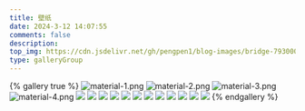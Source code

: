 ```yaml
---
title: 壁纸
date: 2024-3-12 14:07:55
comments: false
description:
top_img: https://cdn.jsdelivr.net/gh/pengpen1/blog-images/bridge-7930004_1280.jpg
type: galleryGroup
---
```

{% gallery true %}
![material-1.png](https://cdn.jsdelivr.net/gh/pengpen1/blog-images/cyclist-5832393_1280.jpg)
![material-2.png](https://cdn.jsdelivr.net/gh/pengpen1/blog-images/bicycle-5166751_1280.jpg)
![material-3.png](https://cdn.jsdelivr.net/gh/pengpen1/blog-images/forest-6631518_1280.jpg)
![material-4.png](https://cdn.jsdelivr.net/gh/pengpen1/blog-images/mountains-6722694_1280.jpg)
![](https://cdn.jsdelivr.net/gh/pengpen1/blog-images/bridge-7930004_1280.jpg)
![](https://cdn.jsdelivr.net/gh/pengpen1/blog-images/piran-8275931_1280.jpg)
![](https://cdn.jsdelivr.net/gh/pengpen1/blog-images/mountains-615428_1280.jpg)
![](https://cdn.jsdelivr.net/gh/pengpen1/blog-images/20231207132915.png)
![](https://cdn.jsdelivr.net/gh/pengpen1/blog-images/20231207132905.png)
![](https://cdn.jsdelivr.net/gh/pengpen1/blog-images/20231207132853.png)
![](https://cdn.jsdelivr.net/gh/pengpen1/blog-images/20231207132846.png)
![](https://cdn.jsdelivr.net/gh/pengpen1/blog-images/20231207132825.png)
![](https://cdn.jsdelivr.net/gh/pengpen1/blog-images/20231207132807.png)
![](https://cdn.jsdelivr.net/gh/pengpen1/blog-images/20231207132734.png)
![](https://cdn.jsdelivr.net/gh/pengpen1/blog-images/soap-bubbles-8253276_1280.jpg)
![](https://cdn.jsdelivr.net/gh/pengpen1/blog-images/20231207132900.png)
{% endgallery %}